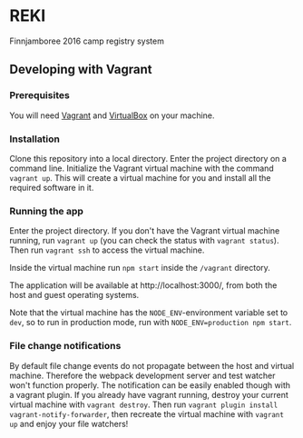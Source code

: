 # REKI
Finnjamboree 2016 camp registry system

## Developing with Vagrant
### Prerequisites
You will need [Vagrant](https://www.vagrantup.com/) and [VirtualBox](https://www.virtualbox.org/) on your machine.

### Installation
Clone this repository into a local directory. Enter the project directory on a command line. Initialize the Vagrant virtual machine with the command `vagrant up`. This will create a virtual machine for you and install all the required software in it.

### Running the app
Enter the project directory. If you don't have the Vagrant virtual machine running, run `vagrant up` (you can check the status with `vagrant status`). Then run `vagrant ssh` to access the virtual machine.

Inside the virtual machine run `npm start` inside the `/vagrant` directory.

The application will be available at http://localhost:3000/, from both the host and guest operating systems.

Note that the virtual machine has the `NODE_ENV`-environment variable set to `dev`, so to run in production mode, run with `NODE_ENV=production npm start`.

### File change notifications
By default file change events do not propagate between the host and virtual machine. Therefore the webpack development server and test watcher won't function properly. The notification can be easily enabled though with a vagrant plugin. If you already have vagrant running, destroy your current virtual machine with `vagrant destroy`. Then run `vagrant plugin install vagrant-notify-forwarder`, then recreate the virtual machine with `vagrant up` and enjoy your file watchers!

